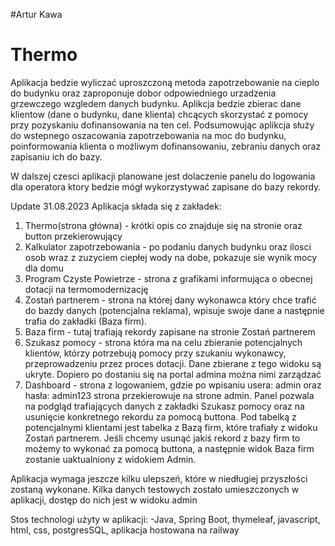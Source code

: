 
#Artur Kawa

# Thermo

Aplikacja bedzie wyliczać uproszczoną metoda zapotrzebowanie na cieplo do budynku oraz zaproponuje dobor odpowiedniego urzadzenia grzewczego wzgledem danych budynku. Aplikcja bedzie zbierac dane klientow (dane o budynku, dane klienta) chcących skorzystać z pomocy przy pozyskaniu dofinansowania na ten cel.
Podsumowując aplikcja służy do wstepnego oszacowania zapotrzebowania na moc do budynku, poinformowania klienta o możliwym dofinansowaniu, zebraniu danych oraz zapisaniu ich do bazy. 

W dalszej czesci aplikacji planowane jest dolaczenie panelu do logowania dla operatora ktory bedzie mógł wykorzystywać zapisane do bazy rekordy.


Update 31.08.2023
Aplikacja składa się z zakładek:
1) Thermo(strona główna) - krótki opis co znajduje się na stronie oraz button przekierowujący
2)  Kalkulator zapotrzebowania - po podaniu danych budynku oraz ilosci osob wraz z zuzyciem ciepłej wody na dobe, pokazuje sie wynik mocy dla domu
3)  Program Czyste Powietrze - strona z grafikami informująca o obecnej dotacji na termomodernizację
4)  Zostań partnerem - strona na której dany wykonawca który chce trafić do bazdy danych (potencjalna reklama), wpisuje swoje dane a następnie trafia do zakładki (Baza firm).  
5)  Baza firm - tutaj trafiają rekordy zapisane na stronie Zostań partnerem
6)  Szukasz pomocy - strona która ma na celu zbieranie potencjalnych klientów, którzy potrzebują pomocy przy szukaniu wykonawcy, przeprowadzeniu przez proces dotacji. Dane zbierane z tego widoku są ukryte. Dopiero po dostaniu się na portal admina można nimi zarządzać
7)  Dashboard - strona z logowaniem, gdzie po wpisaniu usera: admin oraz hasła: admin123 strona przekierowuje na strone admin. Panel pozwala na podgląd trafiających danych z zakładki Szukasz pomocy oraz na usunięcie konkretnego rekordu za pomocą buttona. Pod tabelką z potencjalnymi klientami jest tabelka z Bazą firm, które trafiały z widoku Zostań partnerem. Jeśli chcemy usunąć jakiś rekord z bazy firm to możemy to wykonać za pomocą buttona, a następnie widok Baza firm zostanie uaktualniony z widokiem Admin.

   Aplikacja wymaga jeszcze kilku ulepszeń, które w niedługiej przyszłości zostaną wykonane. Kilka danych testowych zostało umieszczonych w aplikacji, dostęp do nich jest w widoku admin

   Stos technologi użyty w aplikacji:
   -Java, Spring Boot, thymeleaf, javascript, html, css, postgresSQL, aplikacja hostowana na railway
